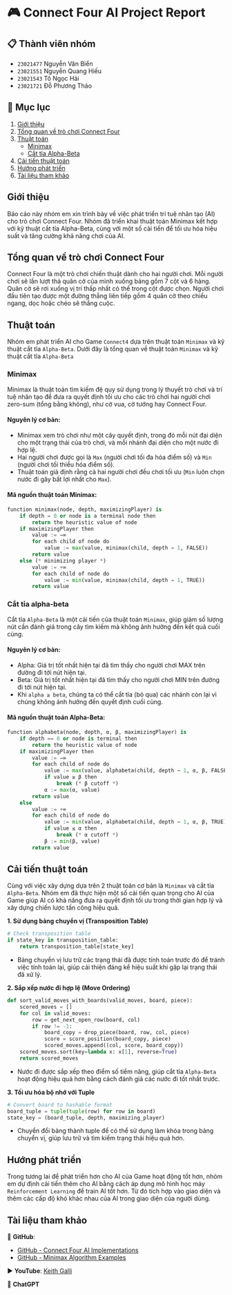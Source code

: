 # 🎮 Connect Four AI Project Report

## 📋 Thành viên nhóm
- `23021477` Nguyễn Văn Biển
- `23021551` Nguyễn Quang Hiếu
- `23021543` Tô Ngọc Hải
- `23021721` Đỗ Phương Thảo

## 📝 Mục lục
1. [Giới thiệu](#giới-thiệu)
2. [Tổng quan về trò chơi Connect Four](#tổng-quan-về-trò-chơi-connect-four)
3. [Thuật toán](#thuật-toán)
   - [Minimax](#minimax)
   - [Cắt tỉa Alpha-Beta](#cắt-tỉa-alpha-beta)
4. [Cải tiến thuật toán](#cải-tiến-thuật-toán)
5. [Hướng phát triển](#hướng-phát-triển)
6. [Tài liệu tham khảo](#tài-liệu-tham-khảo)

## Giới thiệu

Báo cáo này nhóm em xin trình bày về việc phát triển trí tuệ nhân tạo (AI) cho trò chơi Connect Four. Nhóm đã triển khai thuật toán Minimax kết hợp với kỹ thuật cắt tỉa Alpha-Beta, cùng với một số cải tiến để tối ưu hóa hiệu suất và tăng cường khả năng chơi của AI.

## Tổng quan về trò chơi Connect Four

Connect Four là một trò chơi chiến thuật dành cho hai người chơi. Mỗi người chơi sẽ lần lượt thả quân cờ của mình xuống bảng gồm 7 cột và 6 hàng. Quân cờ sẽ rơi xuống vị trí thấp nhất có thể trong cột được chọn. Người chơi đầu tiên tạo được một đường thẳng liên tiếp gồm 4 quân cờ theo chiều ngang, dọc hoặc chéo sẽ thắng cuộc.

## Thuật toán

Nhóm em phát triển AI cho Game `Connect4` dựa trên thuật toán `Minimax` và kỹ thuật cắt tỉa `Alpha-Beta`. Dưới đây là tổng quan về thuật toán `Minimax` và kỹ thuật cắt tỉa `Alpha-Beta`

### Minimax

Minimax là thuật toán tìm kiếm đệ quy sử dụng trong lý thuyết trò chơi và trí tuệ nhân tạo để đưa ra quyết định tối ưu cho các trò chơi hai người chơi zero-sum (tổng bằng không), như cờ vua, cờ tướng hay Connect Four.

#### Nguyên lý cơ bản:
- Minimax xem trò chơi như một cây quyết định, trong đó mỗi nút đại diện cho một trạng thái của trò chơi, và mỗi nhánh đại diện cho một nước đi hợp lệ.
- Hai người chơi được gọi là `Max` (người chơi tối đa hóa điểm số) và `Min` (người chơi tối thiểu hóa điểm số).
- Thuật toán giả định rằng cả hai người chơi đều chơi tối ưu (`Min` luôn chọn nước đi gây bất lợi nhất cho `Max`).

#### Mã nguồn thuật toán Minimax:

```python
function minimax(node, depth, maximizingPlayer) is
    if depth = 0 or node is a terminal node then
        return the heuristic value of node
    if maximizingPlayer then
        value := −∞
        for each child of node do
            value := max(value, minimax(child, depth − 1, FALSE))
        return value
    else (* minimizing player *)
        value := +∞
        for each child of node do
            value := min(value, minimax(child, depth − 1, TRUE))
        return value
```

### Cắt tỉa alpha-beta

Cắt tỉa `Alpha-Beta` là một cải tiến của thuật toán `Minimax`, giúp giảm số lượng nút cần đánh giá trong cây tìm kiếm mà không ảnh hưởng đến kết quả cuối cùng.

#### Nguyên lý cơ bản:
- Alpha: Giá trị tốt nhất hiện tại đã tìm thấy cho người chơi MAX trên đường đi tới nút hiện tại.
- Beta: Giá trị tốt nhất hiện tại đã tìm thấy cho người chơi MIN trên đường đi tới nút hiện tại.
- Khi `alpha ≥ beta`, chúng ta có thể cắt tỉa (bỏ qua) các nhánh còn lại vì chúng không ảnh hưởng đến quyết định cuối cùng.

#### Mã nguồn thuật toán Alpha-Beta:

```python
function alphabeta(node, depth, α, β, maximizingPlayer) is
    if depth == 0 or node is terminal then
        return the heuristic value of node
    if maximizingPlayer then
        value := −∞
        for each child of node do
            value := max(value, alphabeta(child, depth − 1, α, β, FALSE))
            if value ≥ β then
                break (* β cutoff *)
            α := max(α, value)
        return value
    else
        value := +∞
        for each child of node do
            value := min(value, alphabeta(child, depth − 1, α, β, TRUE))
            if value ≤ α then
                break (* α cutoff *)
            β := min(β, value)
        return value
```

## Cải tiến thuật toán

Cùng với việc xây dựng dựa trên 2 thuật toán cơ bản là `Minimax` và cắt tỉa `Alpha-Beta`. Nhóm em đã thực hiện một số cải tiến quan trọng cho AI của Game giúp AI có khả năng đưa ra quyết định tối ưu trong thời gian hợp lý và xây dựng chiến lược tấn công hiệu quả.

**1. Sử dụng bảng chuyển vị (Transposition Table)**

```python
# Check transposition table
if state_key in transposition_table:
    return transposition_table[state_key]
```

- Bảng chuyển vị lưu trữ các trạng thái đã được tính toán trước đó để tránh việc tính toán lại, giúp cải thiện đáng kể hiệu suất khi gặp lại trạng thái đã xử lý.

**2. Sắp xếp nước đi hợp lệ (Move Ordering)**

```python
def sort_valid_moves_with_boards(valid_moves, board, piece):
    scored_moves = []
    for col in valid_moves:
        row = get_next_open_row(board, col)
        if row != -1:
            board_copy = drop_piece(board, row, col, piece)
            score = score_position(board_copy, piece)
            scored_moves.append((col, score, board_copy))
    scored_moves.sort(key=lambda x: x[1], reverse=True)
    return scored_moves
```

- Nước đi được sắp xếp theo điểm số tiềm năng, giúp cắt tỉa `Alpha-Beta` hoạt động hiệu quả hơn bằng cách đánh giá các nước đi tốt nhất trước.

**3. Tối ưu hóa bộ nhớ với Tuple**

```python
# Convert board to hashable format
board_tuple = tuple(tuple(row) for row in board)
state_key = (board_tuple, depth, maximizing_player)
```

- Chuyển đổi bảng thành tuple để có thể sử dụng làm khóa trong bảng chuyển vị, giúp lưu trữ và tìm kiếm trạng thái hiệu quả hơn.

## Hướng phát triển

Trong tương lai để phát triển hơn cho AI của Game hoạt động tốt hơn, nhóm em dự định cải tiến thêm cho AI bằng cách áp dụng mô hình học máy `Reinforcement Learning` để train AI tốt hơn. Từ đó tích hợp vào giao diện và thêm các cấp độ khó khác nhau của AI trong giao diện của người dùng.

## Tài liệu tham khảo

🐙 **GitHub**:
   - [GitHub - Connect Four AI Implementations](https://github.com/topics/connect-four)
   - [GitHub - Minimax Algorithm Examples](https://github.com/topics/minimax)

▶️ **YouTube**: [Keith Galli](https://www.youtube.com/@KeithGalli)

🤖 **ChatGPT**